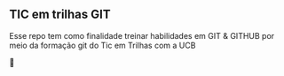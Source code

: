## TIC em trilhas GIT

Esse repo tem como finalidade treinar habilidades em GIT & GITHUB por meio da formação git do Tic em Trilhas com a UCB

🍎